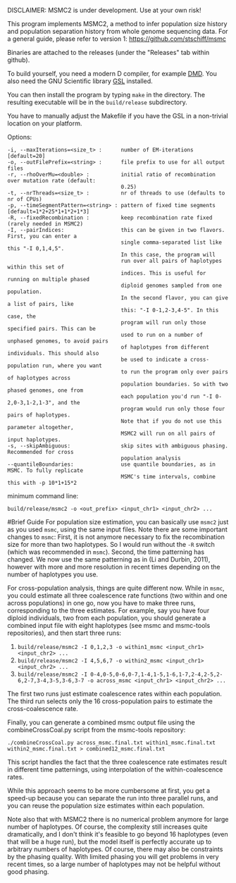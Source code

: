 DISCLAIMER: MSMC2 is under development. Use at your own risk!

This program implements MSMC2, a method to infer population size history and population separation history from whole genome sequencing data. For a general guide, please refer to version 1: https://github.com/stschiff/msmc

Binaries are attached to the releases (under the "Releases" tab within github).

To build yourself, you need a modern D compiler, for example [DMD](http://dlang.org/download.html).
You also need the GNU Scientific library [GSL](http://www.gnu.org/software/gsl/) installed.

You can then install the program by typing `make` in the directory.
The resulting executable will be in the `build/release` subdirectory.

You have to manually adjust the Makefile if you have the GSL in a non-trivial location on your platform.

Options:

    -i, --maxIterations=<size_t> :      number of EM-iterations [default=20]
    -o, --outFilePrefix=<string> :      file prefix to use for all output files
    -r, --rhoOverMu=<double> :          initial ratio of recombination over mutation rate (default:
                                        0.25)
    -t, --nrThreads=<size_t> :          nr of threads to use (defaults to nr of CPUs)
    -p, --timeSegmentPattern=<string> : pattern of fixed time segments [default=1*2+25*1+1*2+1*3]
    -R, --fixedRecombination :          keep recombination rate fixed (rarely needed in MSMC2)
    -I, --pairIndices:                  this can be given in two flavors. First, you can enter a
                                        single comma-separated list like this "-I 0,1,4,5".
                                        In this case, the program will
                                        run over all pairs of haplotypes within this set of
                                        indices. This is useful for running on multiple phased
                                        diploid genomes sampled from one population.
                                        In the second flavor, you can give a list of pairs, like
                                        this: "-I 0-1,2-3,4-5". In this case, the
                                        program will run only those specified pairs. This can be
                                        used to run on a number of unphased genomes, to avoid pairs
                                        of haplotypes from different individuals. This should also
                                        be used to indicate a cross-population run, where you want
                                        to run the program only over pairs of haplotypes across
                                        population boundaries. So with two phased genomes, one from
                                        each population you'd run "-I 0-2,0-3,1-2,1-3", and the
                                        program would run only those four pairs of haplotypes.
                                        Note that if you do not use this parameter altogether,
                                        MSMC2 will run on all pairs of input haplotypes.
    -s, --skipAmbiguous:                skip sites with ambiguous phasing. Recommended for cross
                                        population analysis
    --quantileBoundaries:               use quantile boundaries, as in MSMC. To fully replicate
                                        MSMC's time intervals, combine this with -p 10*1+15*2

minimum command line:

    build/release/msmc2 -o <out_prefix> <input_chr1> <input_chr2> ...

#Brief Guide
For population size estimation, you can basically use `msmc2` just as you used `msmc`, using the same input files. Note there are some important changes to `msmc`: First, it is not anymore necessary to fix the recombination size for more than two haplotypes. So I would run without the `-R` switch (which was recommended in `msmc`). Second, the time patterning has changed. We now use the same patterning as in (Li and Durbin, 2011), however with more and more resolution in recent times depending on the number of haplotypes you use.

For cross-population analysis, things are quite different now. While in `msmc`, you could estimate all three coalescence rate functions (two within and one across populations) in one go, now you have to make three runs, corresponding to the three estimates. For example, say you have four diploid individuals, two from each population, you should generate a combined input file with eight haplotypes (see msmc and msmc-tools repositories), and then start three runs:

1. `build/release/msmc2 -I 0,1,2,3 -o within1_msmc <input_chr1> <input_chr2> ...`
2. `build/release/msmc2 -I 4,5,6,7 -o within2_msmc <input_chr1> <input_chr2> ...`
3. `build/release/msmc2 -I 0-4,0-5,0-6,0-7,1-4,1-5,1-6,1-7,2-4,2-5,2-6,2-7,3-4,3-5,3-6,3-7 -o across_msmc <input_chr1> <input_chr2> ...`

The first two runs just estimate coalescence rates within each population. The third run selects only the 16 cross-population pairs to estimate the cross-coalescence rate.

Finally, you can generate a combined msmc output file using the combineCrossCoal.py script from the msmc-tools repository:
    
    ./combineCrossCoal.py across_msmc.final.txt within1_msmc.final.txt within2_msmc.final.txt > combined12_msmc.final.txt

 This script handles the fact that the three coalescence rate estimates result in different time patternings, using interpolation of the within-coalescence rates.

While this approach seems to be more cumbersome at first, you get a speed-up because you can separate the run into three parallel runs, and you can reuse the population size estimates within each population. 

Note also that with MSMC2 there is no numerical problem anymore for large number of haplotypes. Of course, the complexity still increases quite dramatically, and I don't think it's feasible to go beyond 16 haplotypes (even that will be a huge run), but the model itself is perfectly accurate up to arbitrary numbers of haplotypes. Of course, there may also be constraints by the phasing quality. With limited phasing you will get problems in very recent times, so a large number of haplotypes may not be helpful without good phasing.

